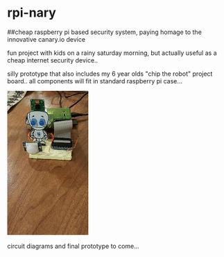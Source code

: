 # rpi-nary
##cheap raspberry pi based security system, paying homage to the innovative canary.io device

fun project with kids on a rainy saturday morning, but actually useful as a cheap internet security device.. 

silly prototype that also includes my 6 year olds "chip the robot" project board.. 
all components will fit in standard raspberry pi case... 

![silly prototype](https://github.com/elliottcordo/pinary/blob/master/docs/prototype.jpg)

circuit diagrams and final prototype to come... 
